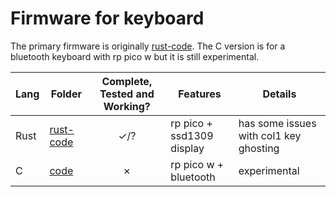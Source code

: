 # Firmware for keyboard

The primary firmware is originally [rust-code](rust-code). The C version is for a bluetooth keyboard with rp pico w but it is still experimental.  

|Lang  |Folder                |Complete, Tested and Working?  |Features                 |Details                               |
|------|----------------------|:-------------------------------:|-------------------------|--------------------------------------|
|Rust  |[rust-code](rust-code)|&check;/?                        |rp pico + ssd1309 display|has some issues with col1 key ghosting|
|C     |[code](code)          |&cross;                          |rp pico w + bluetooth    |experimental                          |
